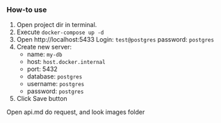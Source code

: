 ### How-to use

1. Open project dir in terminal.
2. Execute `docker-compose up -d`
3. Open http://localhost:5433 Login: `test@postgres` password: `postgres`
4. Create new server:
    - name: `my-db`
    - host: `host.docker.internal`
    - port: 5432
    - database: `postgres`
    - username: `postgres`
    - password: `postgres`
5. Click Save button
  
Open api.md do request, and look images folder